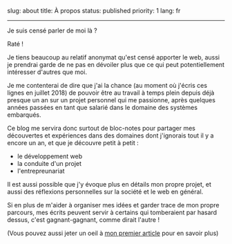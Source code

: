 slug: about
title: À propos
status: published
priority: 1
lang: fr

---

Je suis censé parler de moi là ?

Raté !

Je tiens beaucoup au relatif anonymat qu'est censé apporter le web, aussi je
prendrai garde de ne pas en dévoiler plus que ce qui peut potentiellement
intéresser d'autres que moi.

Je me contenterai de dire que j'ai la chance (au moment où j'écris ces lignes en
juillet 2018) de pouvoir être au travail à temps plein depuis déjà presque un an
sur un projet personnel qui me passionne, après quelques années passées en tant
que salarié dans le domaine des systèmes embarqués.

Ce blog me servira donc surtout de bloc-notes pour partager mes découvertes et
expériences dans des domaines dont j'ignorais tout il y a encore un an, et que
je découvre petit à petit :

* le développement web
* la conduite d'un projet
* l'entrepreunariat

Il est aussi possible que j'y évoque plus en détails mon propre projet, et aussi
des réflexions personnelles sur la société et le web en général.

Si en plus de m'aider à organiser mes idées et garder trace de mon propre
parcours, mes écrits peuvent servir à certains qui tomberaient par hasard
dessus, c'est gagnant-gagnant, comme dirait l'autre !

(Vous pouvez aussi jeter un oeil à [mon premier article][blog-why] pour en
savoir plus)

[blog-why]: /un-blog-pour-quoi-faire.html
